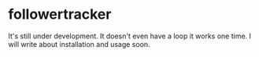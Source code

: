 # followertracker
It's still under development. It doesn't even have a loop it works one time. I will write about installation and usage soon.
